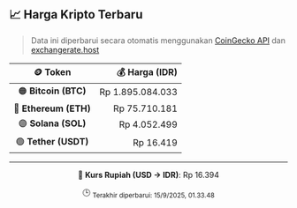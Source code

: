 

<!-- HARGA_KRIPTO -->
## 📈 Harga Kripto Terbaru

> Data ini diperbarui secara otomatis menggunakan [CoinGecko API](https://www.coingecko.com/) dan [exchangerate.host](https://exchangerate.host/)

<div align="center">

| 🪙 Token | 💰 Harga (IDR) |
|:------:|---------------:|
| 🟠 **Bitcoin (BTC)**   | Rp 1.895.084.033 |
| 🔵 **Ethereum (ETH)**  | Rp 75.710.181 |
| 🟣 **Solana (SOL)**    | Rp 4.052.499 |
| 🟢 **Tether (USDT)**   | Rp 16.419 |

---

💱 **Kurs Rupiah (USD → IDR)**: Rp 16.394

🕒 <sub>Terakhir diperbarui: 15/9/2025, 01.33.48</sub>

</div>
<!-- /HARGA_KRIPTO -->